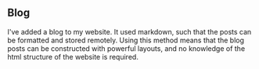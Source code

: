 ## Blog

I've added a blog to my website. It used markdown, such that the posts can be formatted and stored remotely. Using this method means that the blog posts can be constructed with powerful layouts, and no knowledge of the html structure of the website is required.
